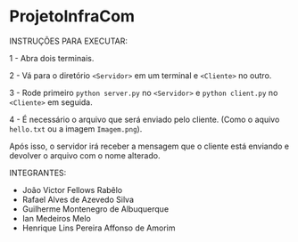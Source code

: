 # ProjetoInfraCom

INSTRUÇÕES PARA EXECUTAR:

1 - Abra dois terminais.

2 - Vá para o diretório `<Servidor>` em um terminal e `<Cliente>` no outro.

3 - Rode primeiro `python server.py` no `<Servidor>` e `python client.py` no `<Cliente>` em seguida.

4 - É necessário o arquivo que será enviado pelo cliente. (Como o aquivo `hello.txt` ou a imagem `Imagem.png`).

Após isso, o servidor irá receber a mensagem que o cliente está enviando e devolver o arquivo com o nome alterado.


INTEGRANTES:

- João Victor Fellows Rabêlo
- Rafael Alves de Azevedo Silva
- Guilherme Montenegro de Albuquerque
- Ian Medeiros Melo
- Henrique Lins Pereira Affonso de Amorim
